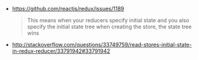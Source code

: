 - https://github.com/reactjs/redux/issues/1189
  > This means when your reducers specify initial state
    and you also specify the initial state tree when creating the store, the state tree wins
- http://stackoverflow.com/questions/33749759/read-stores-initial-state-in-redux-reducer/33791942#33791942
